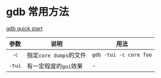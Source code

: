 # gdb 常用方法

[gdb quick start](https://beej.us/guide/bggdb/)

|参数|说明|用法|
|:---:|---|----|
|`-c`|指定`core dumps`的文件|`gdb -tui -c core foo`|
|`-tui`|有一定程度的`gui`效果|-|
